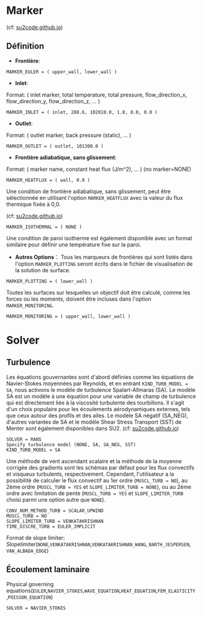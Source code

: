 # Marker

(cf: [su2code.github.io](https://su2code.github.io/docs_v7/Markers-and-BC/#euler-slip-wall))

## Définition

- **Frontière**:
```
MARKER_EULER = ( upper_wall, lower_wall )
```

- **Inlet**:

Format: ( inlet marker, total temperature, total pressure, flow_direction_x, flow_direction_y, flow_direction_z, ... )
```
MARKER_INLET = ( inlet, 288.6, 102010.0, 1.0, 0.0, 0.0 )
```

- **Outlet**:

Format: ( outlet marker, back pressure (static), ... )
```
MARKER_OUTLET = ( outlet, 101300.0 )
```

- **Frontière adiabatique, sans glissement**:

Format: ( marker name, constant heat flux (J/m^2), ... ) (no marker=NONE)

```
MARKER_HEATFLUX = ( wall, 0.0 )
```

Une condition de frontière adiabatique, sans glissement, peut être sélectionnée en utilisant l'option `MARKER_HEATFLUX` avec la valeur du flux thermique fixée à 0,0.

(cf: [su2code.github.io](https://su2code.github.io/tutorials/Laminar_Flat_Plate/))

```
MARKER_ISOTHERMAL = ( NONE )
```

Une condition de paroi isotherme est également disponible avec un format similaire pour définir une température fixe sur la paroi.

- **Autres Options**：
Tous les marqueurs de frontières qui sont listés dans l'option `MARKER_PLOTTING` seront écrits dans le fichier de visualisation de la solution de surface. 

```
MARKER_PLOTTING = ( lower_wall )
````

Toutes les surfaces sur lesquelles un objectif doit être calculé, comme les forces ou les moments, doivent être incluses dans l'option `MARKER_MONITORING`.

```
MARKER_MONITORING = ( upper_wall, lower_wall )
```

# Solver

## Turbulence

Les équations gouvernantes sont d'abord définies comme les équations de Navier-Stokes moyennées par Reynolds, et en entrant `KIND_TURB_MODEL = SA`, nous activons le modèle de turbulence Spalart-Allmaras (SA). Le modèle SA est un modèle à une équation pour une variable de champ de turbulence qui est directement liée à la viscosité turbulente des tourbillons. Il s'agit d'un choix populaire pour les écoulements aérodynamiques externes, tels que ceux autour des profils et des ailes. Le modèle SA négatif (SA_NEG), d'autres variantes de SA et le modèle Shear Stress Transport (SST) de Menter sont également disponibles dans SU2. (cf: [su2code.github.io](https://su2code.github.io/tutorials/Turbulent_Flat_Plate/))

```
SOLVER = RANS
Specify turbulence model (NONE, SA, SA_NEG, SST)
KIND_TURB_MODEL = SA
```

Une méthode de vent ascendant scalaire et la méthode de la moyenne corrigée des gradients sont les schémas par défaut pour les flux convectifs et visqueux turbulents, respectivement. Cependant, l'utilisateur a la possibilité de calculer le flux convectif au 1er ordre (`MUSCL_TURB = NO`), au 2ème ordre (`MUSCL_TURB = YES` et `SLOPE_LIMITER_TURB = NONE`), ou au 2ème ordre avec limitation de pente (`MUSCL_TURB = YES` et `SLOPE_LIMITER_TURB` choisi parmi une option autre que `NONE`).

```
CONV_NUM_METHOD_TURB = SCALAR_UPWIND
MUSCL_TURB = NO
SLOPE_LIMITER_TURB = VENKATAKRISHNAN
TIME_DISCRE_TURB = EULER_IMPLICIT
```

Format de slope limiter: Slopelimiter(`NONE`,`VENKATAKRISHNAN`,`VENKATAKRISHNAN_WANG`, `BARTH_JESPERSEN`, `VAN_ALBADA_EDGE`)

## Écoulement laminaire

Physical governing equations(`EULER`,`NAVIER_STOKES`,`WAVE_EQUATION`,`HEAT_EQUATION`,`FEM_ELASTICITY`,`POISSON_EQUATION`)

```
SOLVER = NAVIER_STOKES
```


